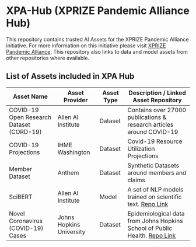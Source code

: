 # XPA-Hub (XPRIZE Pandemic Alliance Hub) 

This repository contains trusted AI Assets for the XPRIZE Pandemic Alliance initiative. For more information on this initiative please visit [XPRIZE Pandemic Alliance](https://www.xprize.org/fight-covid19). This repository also links to data and model assets from other repositories where available.

## List of Assets included in XPA Hub

|   Asset Name  |   Asset Provider    |   Asset Type  |   Description / Linked Asset Repository |
|---------------|-----------------|---------------|-----------------------------------------|
|   COVID-19 Open Research Dataset (CORD-19)    |   Allen AI Institute       |     Dataset   | Contains over 27000 publications & research articles around COVID-19    |
|   COVID-19 Projections    |   IHME Washington     |     Dataset   | Covid-19 Resource Utilization Projections   |
|   Member  Dataset      | Anthem  |     Dataset   | Synthetic Datasets around members and claims   |
|   SciBERT       | Allen AI Institute  |    Model     | A set of NLP models trained on scientific text. [Repo Link](https://github.com/lkrishna-cs/scibert) |
|   Novel Coronavirus (COVID-19) Cases  |   Johns Hopkins University    |    Dataset   |   Epidemiological data from Johns Hopkins School of Public Health. [Repo Link](https://github.com/CSSEGISandData/COVID-19) |